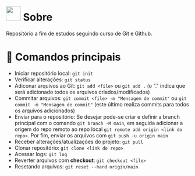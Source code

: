 # <img height="40" src="https://user-images.githubusercontent.com/84249945/219458363-0df46081-95bd-4878-a828-541457541cbd.png"/> Sobre
Repositório a fim de estudos seguindo curso de Git e Github.

# :hammer: Comandos principais
* Iniciar repositório local: `git init`
* Verificar alterações: `git status`
* Adiconar arquivos ao Git: `git add <file>` ou `git add .` (o "." indica que será adicionado todos os arquivos criados/modificados)
* Commitar arquivos: `git commit <file> -m "Mensagem de commit"` ou `git commit -m "Mensagem de commit"` (este último realiza commits para todos os arquivos adicionados)
* Enviar para o repositório: Se desejar pode-se criar e definir a branch principal com o comando `git branch -M main`, em seguida adicionar a origem do repo remoto ao repo local `git remote add origin <link do repo>`. Por fim, enviar os arquivos com `git push -u origin main`
* Receber alterações/atualizações do projeto: `git pull`
* Clonar repositório: `git clone <link do repo>`
* Acessar logs: `git log`
* Reverter arquivos com <b>checkout</b>: `git checkout <file>`
* Resetando arquivos: `git reset --hard origin/main`
